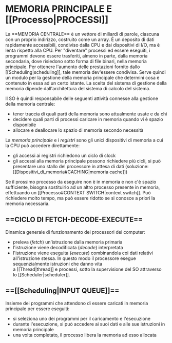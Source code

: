 # MEMORIA PRINCIPALE E [[Processo|PROCESSI]]
La ==MEMORIA CENTRALE== è un vettore di miliardi di parole, ciascuna con un proprio indirizzo, costruito come un array. È un deposito di dati rapidamente accessibili, condiviso dalla CPU e dai dispositivi di I/O, ma è lenta rispetto alla CPU.
Per "diventare" processi ed essere eseguiti, i programmi devono essere trasferiti, almeno in parte, dalla memoria secondaria, dove risiedono sotto forma di file binari, nella memoria principale. Per ottenere l'aumento delle prestazioni fornito dallo [[Scheduling|scheduling]], tale memoria dev'essere condivisa. Serve quindi un modulo per la gestione della memoria principale che determini cosa è contenuto in essa ad un certo istante.
La scelta del sistema di gestione della memoria dipende dall'architettura del sistema di calcolo del sistema.

Il SO è quindi responsabile delle seguenti attività connesse alla gestione della memoria centrale:
- tener traccia di quali parti della memoria sono attualmente usate e da chi
- decidere quali parti di processi caricare in memoria quando vi è spazio disponibile
- allocare e deallocare lo spazio di memoria secondo necessità

La _memoria principale_ e i _registri_ sono gli unici dispositivi di memoria a cui la CPU può accedere direttamente:
- gli accessi ai registri richiedono un ciclo di clock
- gli accessi alla memoria principale possono richiedere più cicli, si può presentare uno stallo del processore in attesa di dati (soluzione: [[Dispositivi_di_memoria#CACHING|memoria cache]])

Se il prossimo processo da eseguire non è in memoria e non c'è spazio sufficiente, bisogna sostituirlo ad un altro processo presente in memoria, effettuando un [[Processo#CONTEXT SWITCH|context switch]]. Può richiedere molto tempo, ma può essere ridotto se si conosce a priori la memoria necessaria.

## ==CICLO DI FETCH-DECODE-EXECUTE==
Dinamica generale di funzionamento dei processori dei computer:
- preleva (_fetch_) un'istruzione dalla memoria primaria
- l'istruzione viene decodificata (_decode_) interpretata
- l'istruzione viene eseguita (_execute_) combinandola coi dati relativi all'istruzione stessa.
In questo modo il processore esegue sequenzialmente istruzioni che danno vita a [[Thread|thread]] e processi, sotto la supervisione del SO attraverso lo [[Scheduler|scheduler]].

## ==[[Scheduling|INPUT QUEUE]]==
Insieme dei programmi che attendono di essere caricati in memoria principale per essere eseguiti:
- si seleziona uno dei programmi per il caricamento e l'esecuzione
- durante l'esecuzione, si può accedere ai suoi dati e alle sue istruzioni in memoria principale
- una volta completato, il processo libera la memoria ad esso allocata